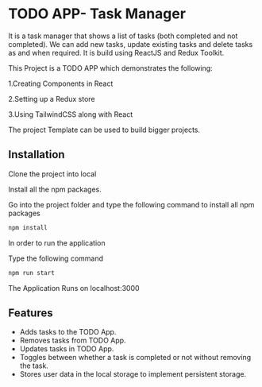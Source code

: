 # TODO APP- Task Manager


It is a task manager that shows a list of tasks (both completed and not completed). We can add new tasks, update existing tasks and delete tasks as and when required. It is build using ReactJS and Redux Toolkit.

This Project is a TODO APP which demonstrates the following:

1.Creating Components in React

2.Setting up a Redux store

3.Using TailwindCSS along with React

The project Template can be used to build bigger projects.




## Installation
Clone the project into local

Install all the npm packages.

Go into the project folder and type the following command to install all npm packages
```bash
npm install
```
In order to run the application 

Type the following command
```bash
npm run start
```

The Application Runs on localhost:3000

    
## Features

- Adds tasks to the TODO App.
- Removes tasks from TODO App.
- Updates tasks in TODO App.
- Toggles between whether a task is completed or not without removing the task.
- Stores user data in the local storage to implement persistent storage.

